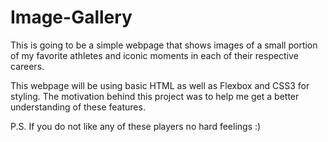 # Image-Gallery

This is going to be a simple webpage that shows images of a small portion of my favorite athletes and iconic moments in each of their respective careers.

This webpage will be using basic HTML as well as Flexbox and CSS3 for styling. The motivation behind this project was to help me get a better understanding of these features.

P.S. If you do not like any of these players no hard feelings :)